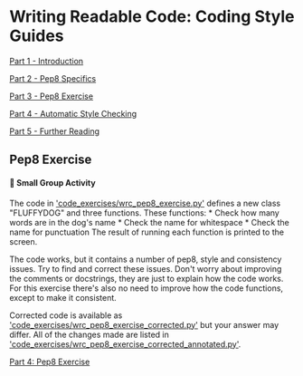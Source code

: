 # Writing Readable Code: Coding Style Guides

[Part 1 - Introduction](wrc_python_style_guides_1_intro.md)

[Part 2 - Pep8 Specifics](wrc_python_style_guides_2_pep8_specifics.md)

[Part 3 - Pep8 Exercise](#pep8-exercise)

[Part 4 - Automatic Style Checking](wrc_python_style_guides_4_automatic_checking.md)

[Part 5 - Further Reading](wrc_python_style_guides_5_further_reading.md)

## Pep8 Exercise

#### 👥 Small Group Activity

The code in ['code_exercises/wrc_pep8_exercise.py'](../../code_exercises/wrc_pep8_exercise.py) 
defines a new class "FLUFFYDOG" and three functions.
These functions:
    * Check how many words are in the dog's name
    * Check the name for whitespace
    * Check the name for punctuation
The result of running each function is printed to the screen.

The code works, but it contains a number of pep8, style and consistency issues.
Try to find and correct these issues. Don't worry about improving the comments
or docstrings, they are just to explain how the code works. For this exercise
there's also no need to improve how the code functions, except to make it
consistent.

Corrected code is available as ['code_exercises/wrc_pep8_exercise_corrected.py'](../../code_exercises/wrc_pep8_exercise_corrected.py) but your
answer may differ. All of the changes made are listed in
['code_exercises/wrc_pep8_exercise_corrected_annotated.py'](../../code_exercises/wrc_pep8_exercise_corrected_annotated.py).

[Part 4: Pep8 Exercise](wrc_python_style_guides_3_pep8_exercise.md)
